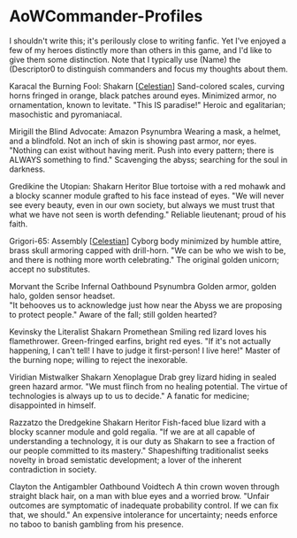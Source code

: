# AoWCommander-Profiles

I shouldn't write this; it's perilously close to writing fanfic.  Yet I've enjoyed a few of my heroes distinctly more than others in this game, and I'd like to give them some distinction.  Note that I typically use (Name) the (Descriptor0 to distinguish commanders and focus my thoughts about them.

Karacal the Burning Fool:
Shakarn [[Celestian]]
Sand-colored scales, curving horns fringed in orange, black patches around eyes.  Minimized armor, no ornamentation, known to levitate.
"This IS paradise!"
Heroic and egalitarian; masochistic and pyromaniacal.

Mirigill the Blind Advocate:
Amazon Psynumbra
Wearing a mask, a helmet, and a blindfold.  Not an inch of skin is showing past armor, nor eyes.
"Nothing can exist without having merit.  Push into every pattern; there is ALWAYS something to find."
Scavenging the abyss; searching for the soul in darkness.

Gredikine the Utopian:
Shakarn Heritor
Blue tortoise with a red mohawk and a blocky scanner module grafted to his face instead of eyes.
"We will never see every beauty, even in our own society, but always we must trust that what we have not seen is worth defending."
Reliable lieutenant; proud of his faith.

Grigori-65:
Assembly [[Celestian]]
Cyborg body minimized by humble attire, brass skull armoring capped with drill-horn.
"We can be who we wish to be, and there is nothing more worth celebrating."
The original golden unicorn; accept no substitutes.

Morvant the Scribe Infernal
Oathbound Psynumbra
Golden armor, golden halo, golden sensor headset.  
"It behooves us to acknowledge just how near the Abyss we are proposing to protect people."
Aware of the fall; still golden hearted?

Kevinsky the Literalist
Shakarn Promethean
Smiling red lizard loves his flamethrower.  Green-fringed earfins, bright red eyes.
"If it's not actually happening, I can't tell!  I have to judge it first-person!  I live here!"
Master of the burning nope; willing to reject the inexorable.

Viridian Mistwalker
Shakarn Xenoplague
Drab grey lizard hiding in sealed green hazard armor.
"We must flinch from no healing potential.  The virtue of technologies is always up to us to decide."
A fanatic for medicine; disappointed in himself.

Razzatzo the Dredgekine
Shakarn Heritor
Fish-faced blue lizard with a blocky scanner module and gold regalia.
"If we are at all capable of understanding a technology, it is our duty as Shakarn to see a fraction of our people committed to its mastery."
Shapeshifting traditionalist seeks novelty in broad semistatic development; a lover of the inherent contradiction in society.

Clayton the Antigambler
Oathbound Voidtech
A thin crown woven through straight black hair, on a man with blue eyes and a worried brow.
"Unfair outcomes are symptomatic of inadequate probability control.  If we can fix that, we should."
An expensive intolerance for uncertainty; needs enforce no taboo to banish gambling from his presence.

[//begin]: # "Autogenerated link references for markdown compatibility"
[Celestian]: celestian.md "Celestian"
[//end]: # "Autogenerated link references"